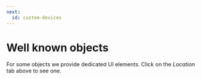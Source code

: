 ```yaml
---
next:
  id: custom-devices
---
```


# Well known objects

For some objects we provide dedicated UI elements. Click on the _Location_ tab
above to see one.
